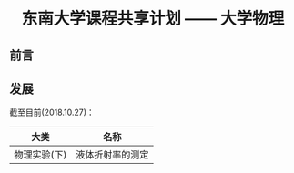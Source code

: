 # <center>东南大学课程共享计划 —— 大学物理<center>

## 前言


## 发展
截至目前(2018.10.27)：

| 大类 | 名称 |
|:---:|:---:|
|物理实验(下)|液体折射率的测定| 

